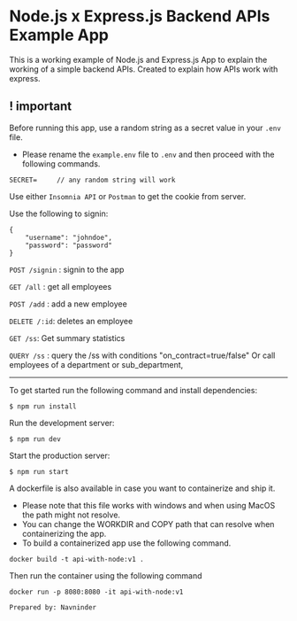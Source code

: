 # Node.js x Express.js Backend APIs Example App

This is a working example of Node.js and Express.js App to explain the working of a simple backend APIs. Created to explain how APIs work with express.

## ! important

Before running this app, use a random string as a secret value in your `.env` file.

- Please rename the `example.env` file to `.env` and then proceed with the following commands.

```
SECRET=     // any random string will work
```

Use either `Insomnia API` or `Postman` to get the cookie from server.

Use the following to signin:

```
{
    "username": "johndoe",
    "password": "password"
}
```

`POST /signin`
: signin to the app

`GET /all`
: get all employees

`POST /add`
: add a new employee

`DELETE /:id`: deletes an employee

`GET /ss`: Get summary statistics

`QUERY /ss`
: query the /ss with conditions "on_contract=true/false" Or call employees of a department or sub_department,

---

To get started run the following command and install dependencies:

```
$ npm run install
```

Run the development server:

```
$ npm run dev
```

Start the production server:

```
$ npm run start
```

A dockerfile is also available in case you want to containerize and ship it.

- Please note that this file works with windows and when using MacOS the path might not resolve.
- You can change the WORKDIR and COPY path that can resolve when containerizing the app.
- To build a containerized app use the following command.

```
docker build -t api-with-node:v1 .
```

Then run the container using the following command

```
docker run -p 8080:8080 -it api-with-node:v1
```

```
Prepared by: Navninder
```
